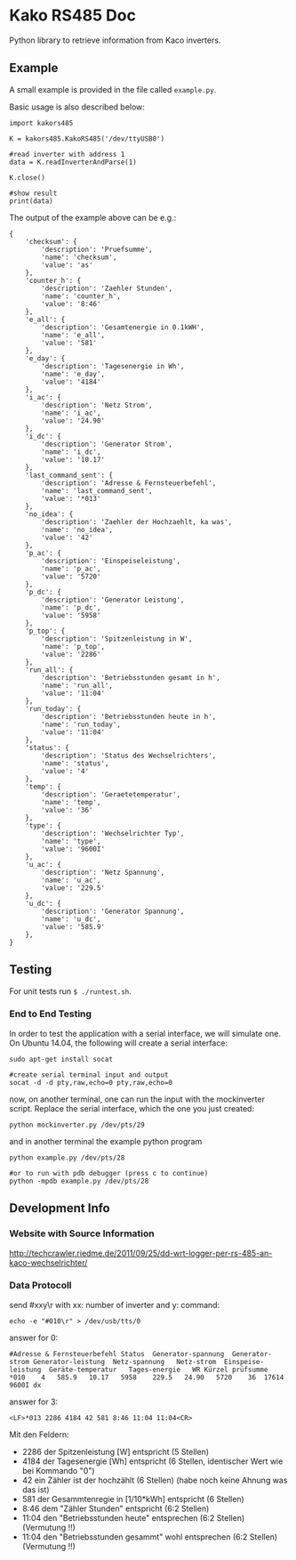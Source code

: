 # Kako RS485 Doc

Python library to retrieve information from Kaco inverters.


## Example

A small example is provided in the file called `example.py`.

Basic usage is also described below:
```
import kakors485

K = kakors485.KakoRS485('/dev/ttyUSB0')

#read inverter with address 1
data = K.readInverterAndParse(1)

K.close()

#show result
print(data)
```

The output of the example above can be e.g.:
```
{
    'checksum': {
        'description': 'Pruefsumme',
        'name': 'checksum',
        'value': 'as'
    },
    'counter_h': {
        'description': 'Zaehler Stunden',
        'name': 'counter_h',
        'value': '8:46'
    },
    'e_all': {
        'description': 'Gesamtenergie in 0.1kWH',
        'name': 'e_all',
        'value': '581'
    },
    'e_day': {
        'description': 'Tagesenergie in Wh',
        'name': 'e_day',
        'value': '4184'
    },
    'i_ac': {
        'description': 'Netz Strom',
        'name': 'i_ac',
        'value': '24.90'
    },
    'i_dc': {
        'description': 'Generator Strom',
        'name': 'i_dc',
        'value': '10.17'
    },
    'last_command_sent': {
        'description': 'Adresse & Fernsteuerbefehl',
        'name': 'last_command_sent',
        'value': '*013'
    },
    'no_idea': {
        'description': 'Zaehler der Hochzaehlt, ka was',
        'name': 'no_idea',
        'value': '42'
    },
    'p_ac': {
        'description': 'Einspeiseleistung',
        'name': 'p_ac',
        'value': '5720'
    },
    'p_dc': {
        'description': 'Generator Leistung',
        'name': 'p_dc',
        'value': '5958'
    },
    'p_top': {
        'description': 'Spitzenleistung in W',
        'name': 'p_top',
        'value': '2286'
    },
    'run_all': {
        'description': 'Betriebsstunden gesamt in h',
        'name': 'run_all',
        'value': '11:04'
    },
    'run_today': {
        'description': 'Betriebsstunden heute in h',
        'name': 'run_today',
        'value': '11:04'
    },
    'status': {
        'description': 'Status des Wechselrichters',
        'name': 'status',
        'value': '4'
    },
    'temp': {
        'description': 'Geraetetemperatur',
        'name': 'temp',
        'value': '36'
    },
    'type': {
        'description': 'Wechselrichter Typ',
        'name': 'type',
        'value': '9600I'
    },
    'u_ac': {
        'description': 'Netz Spannung',
        'name': 'u_ac',
        'value': '229.5'
    },
    'u_dc': {
        'description': 'Generator Spannung',
        'name': 'u_dc',
        'value': '585.9'
    },
}
```

## Testing

For unit tests run `$ ./runtest.sh`.


### End to End Testing

In order to test the application with a serial interface, we will simulate one. On Ubuntu 14.04, the following will create a serial interface:

```
sudo apt-get install socat

#create serial terminal input and output
socat -d -d pty,raw,echo=0 pty,raw,echo=0
```

now, on another terminal, one can run the input with the mockinverter script. Replace the serial interface, which the one you just created:
```
python mockinverter.py /dev/pts/29
```

and in another terminal the example python program
```
python example.py /dev/pts/28

#or to run with pdb debugger (press c to continue)
python -mpdb example.py /dev/pts/28
```

## Development Info

### Website with Source Information

http://techcrawler.riedme.de/2011/09/25/dd-wrt-logger-per-rs-485-an-kaco-wechselrichter/


### Data Protocoll

send #xxy\r with
xx: number of inverter and y: command:
```
echo -e "#010\r" > /dev/usb/tts/0
```

answer for 0:
```
#Adresse & Fernsteuerbefehl	Status	Generator-spannung	Generator-strom	Generator-leistung	Netz-spannung	Netz-strom	Einspeise-leistung	Geräte-temperatur	Tages-energie	WR Kürzel prüfsumme
*010	4	585.9	10.17	5958	229.5	24.90	5720	36	17614	9600I dx
```

answer for 3:
```
<LF>*013 2286 4184 42 581 8:46 11:04 11:04<CR>
```
Mit den Feldern:
- 2286 der Spitzenleistung [W] entspricht (5 Stellen)
- 4184 der Tagesenergie [Wh] entspricht (6 Stellen, identischer Wert wie bei Kommando "0")
- 42 ein Zähler ist der hochzählt (6 Stellen) (habe noch keine Ahnung was das ist)
- 581 der Gesammtenregie in [1/10*kWh] entspricht (6 Stellen)
- 8:46 dem "Zähler Stunden" entspricht (6:2 Stellen)
- 11:04 den "Betriebsstunden heute" entsprechen (6:2 Stellen) (Vermutung !!)
- 11:04 den "Betriebsstunden gesammt" wohl entsprechen (6:2 Stellen) (Vermutung !!)
